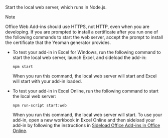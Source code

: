 
Start the local web server, which runs in Node.js.

> [!NOTE]
> Office Web Add-ins should use HTTPS, not HTTP, even when you are developing. If you are prompted to install a certificate after you run one of the following commands to start the web server, accept the prompt to install the certificate that the Yeoman generator provides. 

- To test your add-in in Excel for Windows, run the following command to start the local web server, launch Excel, and sideload the add-in:

    ```
    npm start
    ```

    When you run this command, the local web server will start and Excel will start with your add-in loaded.

- To test your add-in in Excel Online, run the following command to start the local web server:

    ```
    npm run-script start:web
    ```

    When you run this command, the local web server will start. To use your add-in, open a new workbook in Excel Online and then sideload your add-in by following the instructions in [Sideload Office Add-ins in Office Online](../testing/sideload-office-add-ins-for-testing.md#sideload-an-office-add-in-in-office-online).

